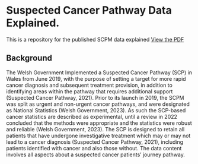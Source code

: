 # Suspected Cancer Pathway Data Explained.
This is a repository for the published SCPM data explained [View the PDF](./Docs/Data_Explained_SCPM.pdf) 

## Background
The Welsh Government Implemented a Suspected Cancer Pathway (SCP) in Wales from June 2019, with the purpose of setting a target for more rapid cancer diagnosis and subsequent treatment provision, in addition to identifying areas within the pathway that requires additional support (Suspected Cancer Pathway, 2021).
Prior to its launch in 2019, the SCPM was split as urgent and non-urgent cancer pathways, and were designated as National Statistics (Welsh Government, 2023). As such the SCP-based cancer statistics are described as experimental, until a review in 2022 concluded that the methods were appropriate and the statistics were robust and reliable (Welsh Government, 2023).
The SCP is designed to retain all patients that have undergone investigative treatment which may or may not lead to a cancer diagnosis (Suspected Cancer Pathway, 2021), including patients identified with cancer and also those without. The data content involves all aspects about a suspected cancer patients’ journey pathway.

